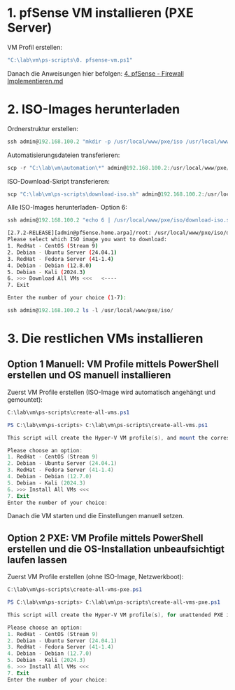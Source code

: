 # 1. pfSense VM installieren (PXE Server)

VM Profil erstellen:
```powershell
"C:\lab\vm\ps-scripts\0. pfsense-vm.ps1"
```
Danach die Anweisungen hier befolgen: [4. pfSense - Firewall Implementieren.md](https://github.com/luki4no/lab/blob/main/4.%20pfSense%20-%20Firewall%20Implementieren.md)

# 2. ISO-Images herunterladen

Ordnerstruktur erstellen:
```powershell
ssh admin@192.168.100.2 "mkdir -p /usr/local/www/pxe/iso /usr/local/www/pxe/automation /usr/local/www/pxe/centos /usr/local/www/pxe/fedora /usr/local/www/pxe/ubuntu /usr/local/www/pxe/debian /usr/local/www/pxe/kali; chown -R root:www /usr/local/www/pxe; chmod -R 755 /usr/local/www/pxe"
```

Automatisierungsdateien transferieren:
```powershell
scp -r "C:\lab\vm\automation\*" admin@192.168.100.2:/usr/local/www/pxe/automation
```

ISO-Download-Skript transferieren:
```powershell
scp "C:\lab\vm\ps-scripts\download-iso.sh" admin@192.168.100.2:/usr/local/www/pxe/iso; ssh admin@192.168.100.2 chmod +x /usr/local/www/pxe/iso/download-iso.sh
```

Alle ISO-Images herunterladen- Option 6: 
```powershell
ssh admin@192.168.100.2 "echo 6 | /usr/local/www/pxe/iso/download-iso.sh"
```
```bash
[2.7.2-RELEASE][admin@pfSense.home.arpa]/root: /usr/local/www/pxe/iso/download-iso.sh
Please select which ISO image you want to download:
1. RedHat - CentOS (Stream 9)
2. Debian - Ubuntu Server (24.04.1)
3. RedHat - Fedora Server (41-1.4)
4. Debian - Debian (12.8.0)
5. Debian - Kali (2024.3)
6. >>> Download All VMs <<<   <---- 
7. Exit

Enter the number of your choice (1-7):
```
```powershell
ssh admin@192.168.100.2 ls -l /usr/local/www/pxe/iso/
```

# 3. Die restlichen VMs installieren

## Option 1 Manuell: VM Profile mittels PowerShell erstellen und OS manuell installieren 

Zuerst VM Profile erstellen (ISO-Image wird automatisch angehängt und gemountet):
```powershell
C:\lab\vm\ps-scripts\create-all-vms.ps1
```
```powershell
PS C:\lab\vm\ps-scripts> C:\lab\vm\ps-scripts\create-all-vms.ps1

This script will create the Hyper-V VM profile(s), and mount the corresponding ISO-image

Please choose an option:
1. RedHat - CentOS (Stream 9)
2. Debian - Ubuntu Server (24.04.1)
3. RedHat - Fedora Server (41-1.4)
4. Debian - Debian (12.7.0)
5. Debian - Kali (2024.3)
6. >>> Install All VMs <<<
7. Exit
Enter the number of your choice:
```
Danach die VM starten und die Einstellungen manuell setzen.

## Option 2 PXE: VM Profile mittels PowerShell erstellen und die OS-Installation unbeaufsichtigt laufen lassen

Zuerst VM Profile erstellen (ohne ISO-Image, Netzwerkboot):
```powershell
C:\lab\vm\ps-scripts\create-all-vms-pxe.ps1
```
```powershell
PS C:\lab\vm\ps-scripts> C:\lab\vm\ps-scripts\create-all-vms-pxe.ps1

This script will create the Hyper-V VM profile(s), for unattended PXE installations

Please choose an option:
1. RedHat - CentOS (Stream 9)
2. Debian - Ubuntu Server (24.04.1)
3. RedHat - Fedora Server (41-1.4)
4. Debian - Debian (12.7.0)
5. Debian - Kali (2024.3)
6. >>> Install All VMs <<<
7. Exit
Enter the number of your choice:
```
